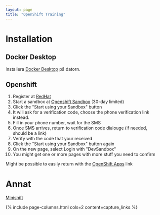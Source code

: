 ```yaml
---
layout: page
title: "OpenShift Training"
---
```


# Installation

## Docker Desktop

Installera [Docker Desktop](https://www.docker.com/) på datorn.

## Openshift

1. Register at [RedHat](https://www.redhat.com/)
2. Start a sandbox at [Openshift Sandbox](https://developers.redhat.com/developer-sandbox) (30-day limited)
  1. Click the "Start using your Sandbox" button
  2. It will ask for a verification code, choose the phone verification link instead.
  3. Fill in your phone number, wait for the SMS
  4. Once SMS arrives, return to verification code dialouge (if needed, should be a link)
  5. Verify with the code that your received
  6. Click the "Start using your Sandbox" button again
  7. On the new page, select Login with "DevSandbox"
  8. You might get one or more pages with more stuff you need to confirm


Might be possible to easily return with the [OpenShift Apps](https://openshiftapps.com) link
 



# Annat

[Minishift](https://github.com/minishift/minishift)

{% include page-columns.html cols=2 content=capture_links %}

